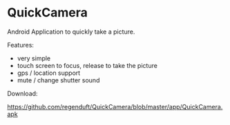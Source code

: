 QuickCamera
===========

Android Application to quickly take a picture.

Features:
 - very simple
 - touch screen to focus, release to take the picture
 - gps / location support
 - mute / change shutter sound

Download:

https://github.com/regenduft/QuickCamera/blob/master/app/QuickCamera.apk
